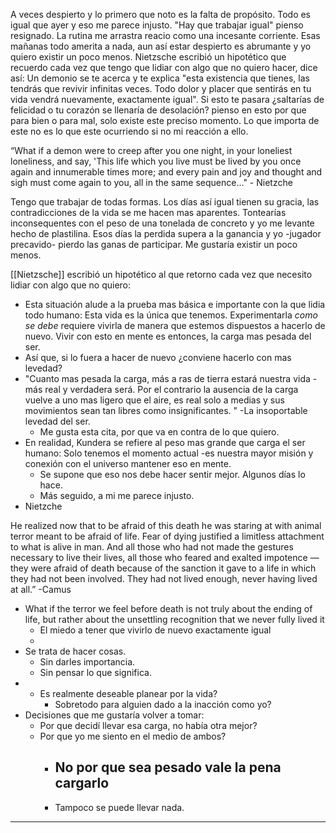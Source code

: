 A veces despierto y lo primero que noto es la falta de propósito. Todo es igual que ayer y eso me parece injusto. 
"Hay que trabajar  igual" pienso resignado. La rutina me arrastra reacio como una incesante corriente. Esas mañanas todo amerita a nada, aun así estar despierto es abrumante  y yo quiero existir un poco menos. 
Nietzsche escribió un hipotético que recuerdo cada vez que tengo que lidiar con algo que no quiero hacer, dice así:  Un demonio se te acerca y te explica "esta existencia que tienes, las tendrás que revivir infinitas veces. Todo dolor y placer que sentirás en tu vida vendrá nuevamente, exactamente igual". Si esto te pasara ¿saltarías de felicidad o tu corazón se llenaría de desolación?
pienso en esto por que para bien o para mal, solo existe este preciso momento. Lo que importa de este no es lo que este ocurriendo si no mi reacción a ello. 






“What if a demon were to creep after you one night, in your loneliest loneliness, and say, 'This life which you live must be lived by you once again and innumerable times more; and every pain and joy and thought and sigh must come again to you, all in the same sequence..." - Nietzche

Tengo que trabajar de todas formas. Los días así igual tienen su gracia, las contradicciones de la vida se me hacen mas aparentes. Tontearías inconsequentes con el peso de una tonelada de concreto y yo me levante hecho de plastilina. 
Esos días la perdida supera a la ganancia y yo -jugador precavido- pierdo las ganas de participar. Me gustaría existir un poco menos. 




[[Nietzsche]] escribió un hipotético al que retorno cada vez que necesito lidiar con algo que no quiero: 

- Esta situación alude a la prueba mas básica e importante con la que lidia todo humano: Esta vida es la única que tenemos. Experimentarla *como se debe* requiere vivirla de manera que estemos dispuestos a hacerlo de nuevo. Vivir con esto en mente es entonces, la carga mas pesada del ser. 
- Así que, si lo fuera a hacer de nuevo ¿conviene hacerlo con mas levedad?
- "Cuanto mas pesada la carga, más a ras de tierra estará nuestra vida -más real y verdadera será. Por el contrario la ausencia de la carga vuelve a uno mas ligero que el aire, es real solo a medias y sus movimientos sean tan libres como insignificantes. " -La insoportable levedad del ser. 
	- Me gusta esta cita, por que va en contra de lo que quiero. 
- En realidad, Kundera se refiere al peso mas grande que carga el ser humano: Solo tenemos el momento actual -es nuestra mayor misión y conexión con el universo mantener eso en mente. 
	- Se supone que eso nos debe hacer sentir mejor. Algunos días lo hace. 
	- Más seguido, a mi me parece injusto. 
- Nietzche 

He realized now that to be afraid of this death he was staring at with animal terror meant to be afraid of life. Fear of dying justified a limitless attachment to what is alive in man. And all those who had not made the gestures necessary to live their lives, all those who feared and exalted impotence — they were afraid of death because of the sanction it gave to a life in which they had not been involved. They had not lived enough, never having lived at all.” -Camus
- What if the terror we feel before death is not truly about the ending of life, but rather about the unsettling recognition that we never fully lived it
	- El miedo a tener que vivirlo de nuevo exactamente igual
	- 
- Se trata de hacer cosas.
	- Sin darles importancia. 
	- Sin pensar lo que significa.
- 
	- Es realmente deseable planear por la vida?
		- Sobretodo para alguien dado a la inacción como yo?
- Decisiones que me gustaría volver a tomar:
	- Por que decidí llevar esa carga, no había otra mejor?
	- Por que yo me siento en el medio de ambos?
		- No por que sea pesado vale la pena cargarlo
			-
		- Tampoco se puede llevar nada. 

----------------------------------------------------------------------------




 